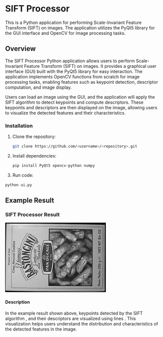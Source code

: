 # SIFT Processor
This is a Python application for performing Scale-Invariant Feature Transform (SIFT) on images. The application utilizes the PyQt5 library for the GUI interface and OpenCV for image processing tasks.
## Overview
The SIFT Processor Python application allows users to perform Scale-Invariant Feature Transform (SIFT) on images. It provides a graphical user interface (GUI) built with the PyQt5 library for easy interaction. The application implements OpenCV functions from scratch for image processing tasks, enabling features such as keypoint detection, descriptor computation, and image display.

Users can load an image using the GUI, and the application will apply the SIFT algorithm to detect keypoints and compute descriptors. These keypoints and descriptors are then displayed on the image, allowing users to visualize the detected features and their characteristics.

### Installation

1. Clone the repository:

   ```bash
   git clone https://github.com/<username>/<repository>.git
   
2. Install dependencies:
     ```bash
   pip install PyQt5 opencv-python numpy
   ```

3. Run code:
  ```bash
python ui.py
```
## Example Result

### SIFT Processor Result

![SIFT Processor Result](box.png)

#### Description

In the example result shown above, keypoints detected by the SIFT algorithm , and their descriptors are visualized using lines . This visualization helps users understand the distribution and characteristics of the detected features in the image.


